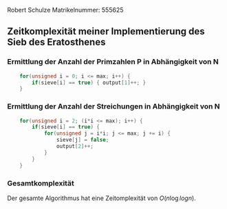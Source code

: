 <!-- Time complexity write-down for first lab assignment for data structures
    to be converted to pdf later
    Robert Schulze 1 May 2019-->

Robert Schulze
Matrikelnummer: 555625

## Zeitkomplexität meiner Implementierung des Sieb des Eratosthenes

### Ermittlung der Anzahl der Primzahlen P in Abhängigkeit von N


```c++
    for(unsigned i = 0; i <= max; i++) {
        if(sieve[i] == true) { output[1]++; }
    }
```

### Ermittlung der Anzahl der Streichungen in Abhängigkeit von N
```c++
    for(unsigned i = 2; (i*i <= max); i++) {
        if(sieve[i] == true) {
            for(unsigned j = i*i; j <= max; j += i) {
                sieve[j] = false;
                output[2]++;
            }
        }
    }
```

### Gesamtkomplexität

Der gesamte Algorithmus hat eine Zeitomplexität von $O(n\log{} log{}n)$. 